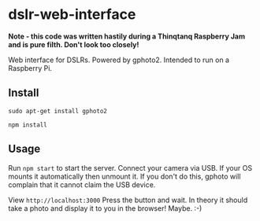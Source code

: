 # dslr-web-interface
**Note - this code was written hastily during a Thinqtanq Raspberry Jam and is pure filth. Don't look too closely!**

Web interface for DSLRs. Powered by gphoto2. Intended to run on a Raspberry Pi.

## Install
`sudo apt-get install gphoto2`

`npm install`

## Usage
Run `npm start` to start the server.
Connect your camera via USB. If your OS mounts it automatically then unmount it. If you don't do this, gphoto will complain that it cannot claim the USB device.

View `http://localhost:3000`
Press the button and wait. In theory it should take a photo and display it to you in the browser! Maybe. :-)
